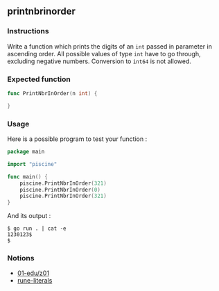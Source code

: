 ## printnbrinorder

### Instructions

Write a function which prints the digits of an `int` passed in parameter in ascending order.
All possible values of type `int` have to go through, excluding negative numbers.
Conversion to `int64` is not allowed.

### Expected function

```go
func PrintNbrInOrder(n int) {

}
```

### Usage

Here is a possible program to test your function :

```go
package main

import "piscine"

func main() {
	piscine.PrintNbrInOrder(321)
	piscine.PrintNbrInOrder(0)
	piscine.PrintNbrInOrder(321)
}
```

And its output :

```console
$ go run . | cat -e
1230123$
$
```

### Notions

- [01-edu/z01](https://github.com/01-edu/z01)
- [rune-literals](https://golang.org/ref/spec#Rune_literals)
